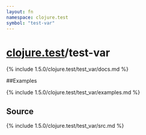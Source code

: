 ```yaml
---
layout: fn
namespace: clojure.test
symbol: "test-var"
---
```


# [clojure.test](../)/test-var

{% include 1.5.0/clojure.test/test_var/docs.md %}

##Examples

{% include 1.5.0/clojure.test/test_var/examples.md %}
## Source
{% include 1.5.0/clojure.test/test_var/src.md %}

